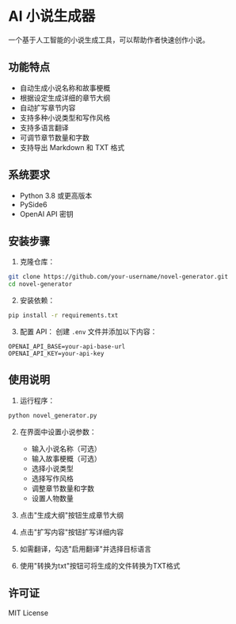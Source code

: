 # AI 小说生成器

一个基于人工智能的小说生成工具，可以帮助作者快速创作小说。

## 功能特点

- 自动生成小说名称和故事梗概
- 根据设定生成详细的章节大纲
- 自动扩写章节内容
- 支持多种小说类型和写作风格
- 支持多语言翻译
- 可调节章节数量和字数
- 支持导出 Markdown 和 TXT 格式

## 系统要求

- Python 3.8 或更高版本
- PySide6
- OpenAI API 密钥

## 安装步骤

1. 克隆仓库：
```bash
git clone https://github.com/your-username/novel-generator.git
cd novel-generator
```

2. 安装依赖：
```bash
pip install -r requirements.txt
```

3. 配置 API：
创建 `.env` 文件并添加以下内容：
```
OPENAI_API_BASE=your-api-base-url
OPENAI_API_KEY=your-api-key
```

## 使用说明

1. 运行程序：
```bash
python novel_generator.py
```

2. 在界面中设置小说参数：
   - 输入小说名称（可选）
   - 输入故事梗概（可选）
   - 选择小说类型
   - 选择写作风格
   - 调整章节数量和字数
   - 设置人物数量

3. 点击"生成大纲"按钮生成章节大纲
4. 点击"扩写内容"按钮扩写详细内容
5. 如需翻译，勾选"启用翻译"并选择目标语言
6. 使用"转换为txt"按钮可将生成的文件转换为TXT格式

## 许可证

MIT License 